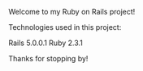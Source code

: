 Welcome to my Ruby on Rails project!

Technologies used in this project:

Rails 5.0.0.1
Ruby 2.3.1

Thanks for stopping by!
